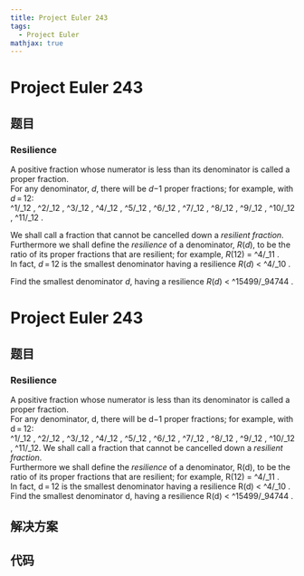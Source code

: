 ```yaml
---
title: Project Euler 243
tags:
  - Project Euler
mathjax: true
---
```

<escape><!-- more --></escape>
    
# Project Euler 243
## 题目
### Resilience

 
A positive fraction whose numerator is less than its denominator is called a proper fraction.<br />
For any denominator, <var>d</var>, there will be <var>d</var>−1 proper fractions; for example, with <var>d</var> = 12:<br />^1/_12 , ^2/_12 , ^3/_12 , ^4/_12 , ^5/_12 , ^6/_12 , ^7/_12 , ^8/_12 , ^9/_12 , ^10/_12 , ^11/_12 .


We shall call a fraction that cannot be cancelled down a <i>resilient fraction</i>.<br />
Furthermore we shall define the <i>resilience</i> of a denominator, <var>R</var>(<var>d</var>), to be the ratio of its proper fractions that are resilient; for example, <var>R</var>(12) = ^4/_11 .<br />
In fact, <var>d</var> = 12 is the smallest denominator having a resilience <var>R</var>(<var>d</var>) < ^4/_10 .

Find the smallest denominator <var>d</var>, having a resilience <var>R</var>(<var>d</var>) < ^15499/_94744 .



# Project Euler 243
## 题目
### Resilience

A positive fraction whose numerator is less than its denominator is called a proper fraction.<br>For any denominator, d, there will be d−1 proper fractions; for example, with d&thinsp;=&thinsp;12:<br>^1/_12 , ^2/_12 , ^3/_12 , ^4/_12 , ^5/_12 , ^6/_12 , ^7/_12 , ^8/_12 , ^9/_12 , ^10/_12 , ^11/_12.
We shall call a fraction that cannot be cancelled down a <i>resilient fraction</i>.<br>Furthermore we shall define the <i>resilience</i> of a denominator, R(d), to be the ratio of its proper fractions that are resilient; for example, R(12) = ^4/_11 .<br>In fact, d&thinsp;=&thinsp;12 is the smallest denominator having a resilience R(d) < ^4/_10 .
Find the smallest denominator d, having a resilience R(d) < ^15499/_94744 .


## 解决方案


## 代码


